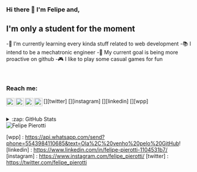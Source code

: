 ### Hi there 👋 I'm Felipe and,

## I'm only a student for the moment
-🌱 I’m currently learning every kinda stuff related to web development
-📚 I intend to be a mechatronic engineer 
-🥅 My current goal is being more proactive on github
-🎮 I like to play some casual games for fun

<br />

### Reach me:
[<img align="left" alt="Felipe Pierotti" width="22px" src="https://www.flaticon.com/svg/static/icons/svg/1051/1051382.svg"/>][twitter]
[<img align="left" alt="Felipe Pierotti" width="22px" src="https://www.flaticon.com/svg/static/icons/svg/1051/1051364.svg"/>][instagram]
[<img align="left" alt="Felipe Pierotti" width="22px" src="https://www.flaticon.com/svg/static/icons/svg/1051/1051384.svg"/>][linkedin]
[<img align="left" alt="Felipe Pierotti" width="22px" src="https://www.flaticon.com/svg/static/icons/svg/1051/1051374.svg"/>][wpp]

<br />

<details>
  <summary> :zap: GitHub Stats</summary>

  <img align="left" alt="codeSTACKr's Github Stats" src="https://github-readme-stats.codestackr.vercel.app/api?username=EffEmPee&show_icons=true"/>

</details>

<img src="https://komarev.com/ghpvc/?username=EffEmPee" alt="Felipe Pierotti" />



[wpp] : https://api.whatsapp.com/send?phone=5543984110685&text=Ola%2C%20venho%20pelo%20GitHub!
[linkedin] : https://www.linkedin.com/in/felipe-pierotti-1104531b7/
[instagram] : https://www.instagram.com/felipe_pierotti/
[twitter] : https://twitter.com/felipe_pierotti
